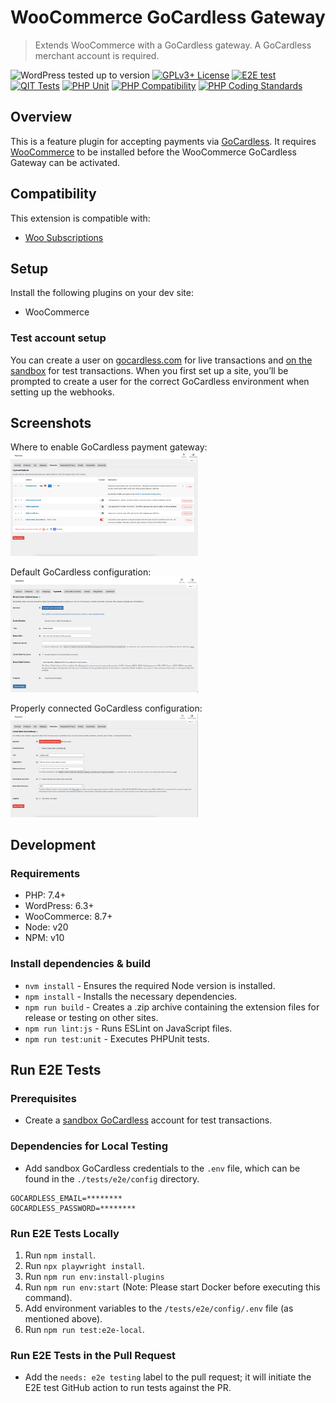 # WooCommerce GoCardless Gateway

> Extends WooCommerce with a GoCardless gateway. A GoCardless merchant account is required.

![WordPress tested up to version](https://img.shields.io/badge/WordPress-v6.5%20tested-success.svg) [![GPLv3+ License](https://img.shields.io/github/license/woocommerce/woocommerce-gateway-gocardless.svg)](https://github.com/woocommerce/woocommerce-gateway-gocardless/blob/trunk/LICENSE.md)
[![E2E test](https://github.com/woocommerce/woocommerce-gateway-gocardless/actions/workflows/e2e.yml/badge.svg)](https://github.com/woocommerce/woocommerce-gateway-gocardless/actions/workflows/e2e.yml) [![QIT Tests](https://github.com/woocommerce/woocommerce-gateway-gocardless/actions/workflows/qit.yml/badge.svg)](https://github.com/woocommerce/woocommerce-gateway-gocardless/actions/workflows/qit.yml) [![PHP Unit](https://github.com/woocommerce/woocommerce-gateway-gocardless/actions/workflows/phpunit.yml/badge.svg)](https://github.com/woocommerce/woocommerce-gateway-gocardless/actions/workflows/phpunit.yml)
[![PHP Compatibility](https://github.com/woocommerce/woocommerce-gateway-gocardless/actions/workflows/php-compatibility.yml/badge.svg)](https://github.com/woocommerce/woocommerce-gateway-gocardless/actions/workflows/php-compatibility.yml) [![PHP Coding Standards](https://github.com/woocommerce/woocommerce-gateway-gocardless/actions/workflows/phpcs.yml/badge.svg)](https://github.com/woocommerce/woocommerce-gateway-gocardless/actions/workflows/phpcs.yml)

## Overview

This is a feature plugin for accepting payments via [GoCardless](https://gocardless.com/). It requires [WooCommerce](https://wordpress.org/plugins/woocommerce/) to be installed before the WooCommerce GoCardless Gateway can be activated.

## Compatibility

This extension is compatible with:

- [Woo Subscriptions](https://woo.com/products/woocommerce-subscriptions/)

## Setup

Install the following plugins on your dev site:

- WooCommerce

### Test account setup

You can create a user on [gocardless.com](https://gocardless.com) for live transactions and [on the sandbox](https://manage-sandbox.gocardless.com/) for test transactions. When you first set up a site, you’ll be prompted to create a user for the correct GoCardless environment when setting up the webhooks.

## Screenshots

Where to enable GoCardless payment gateway:
<img src="/.wordpress-org/screenshot-1.png" alt="Payment Methods screen showing where to enable the GoCardless payment gateway." width="300">

Default GoCardless configuration:
<img src="/.wordpress-org/screenshot-2.png" alt="GoCardless settings screen showing the initial state." width="300">

Properly connected GoCardless configuration:
<img src="/.wordpress-org/screenshot-3.png" alt="GoCardless settings screen showing a store connected to ad configured with GoCardless to use the ACH direct debit scheme." width="300">

## Development

### Requirements

- PHP: 7.4+
- WordPress: 6.3+
- WooCommerce: 8.7+
- Node: v20
- NPM: v10

### Install dependencies & build

- `nvm install` - Ensures the required Node version is installed.
- `npm install` - Installs the necessary dependencies.
- `npm run build` - Creates a .zip archive containing the extension files for release or testing on other sites.
- `npm run lint:js` - Runs ESLint on JavaScript files.
- `npm run test:unit` - Executes PHPUnit tests.

## Run E2E Tests

### Prerequisites

- Create a [sandbox GoCardless](https://manage-sandbox.gocardless.com/) account for test transactions.

### Dependencies for Local Testing

- Add sandbox GoCardless credentials to the `.env` file, which can be found in the `./tests/e2e/config` directory.

```
GOCARDLESS_EMAIL=********
GOCARDLESS_PASSWORD=********
```

### Run E2E Tests Locally

1. Run `npm install`.
2. Run `npx playwright install`.
3. Run `npm run env:install-plugins`
4. Run `npm run env:start`  (Note: Please start Docker before executing this command).
5. Add environment variables to the `/tests/e2e/config/.env` file (as mentioned above).
6. Run `npm run test:e2e-local`.

### Run E2E Tests in the Pull Request

- Add the `needs: e2e testing` label to the pull request; it will initiate the E2E test GitHub action to run tests against the PR.
